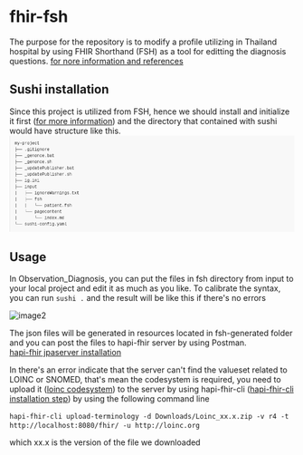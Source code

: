 # fhir-fsh
The purpose for the repository is to modify a profile utilizing in Thailand hospital by using FHIR Shorthand (FSH) as a tool for editting the diagnosis questions. 
[for nore information and references](https://build.fhir.org/ig/HL7/fhir-shorthand/reference.html#sliced-array-paths)

## Sushi installation
Since this project is utilized from FSH, hence we should install and initialize it first ([for more information](https://fshschool.org/docs/sushi/installation/))
and the directory that contained with sushi would have structure like this. 
![image1](img/structure.png)


## Usage
In Observation_Diagnosis, you can put the files in fsh directory from input to your local project and edit it as much as you like. To calibrate the syntax, you can run 
```sushi .``` and the result will be like this if there's no errors 

![image2](img/sushi_result.png)

The json files will be generated in resources located in fsh-generated folder and you can post the files to hapi-fhir server by using Postman.  
[hapi-fhir jpaserver installation](https://github.com/hapifhir/hapi-fhir-jpaserver-starter)

In there's an error indicate that the server can't find the valueset related to LOINC or SNOMED, that's mean the codesystem is required, you need to upload it
([loinc codesystem](https://loinc.org/downloads/)) to the server by using hapi-fhir-cli ([hapi-fhir-cli installation step](https://hapifhir.io/hapi-fhir/docs/tools/hapi_fhir_cli.html))
by using the following command line 

```
hapi-fhir-cli upload-terminology -d Downloads/Loinc_xx.x.zip -v r4 -t http://localhost:8080/fhir/ -u http://loinc.org
```
which xx.x is the version of the file we downloaded

